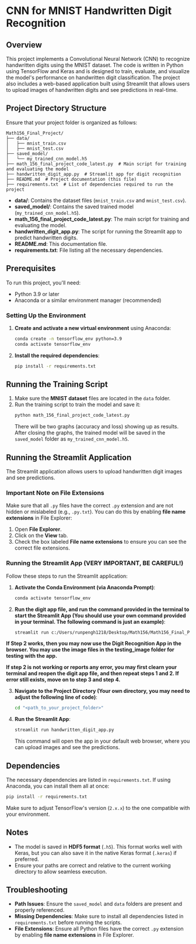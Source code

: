 # CNN for MNIST Handwritten Digit Recognition

## Overview
This project implements a Convolutional Neural Network (CNN) to recognize handwritten digits using the MNIST dataset. The code is written in Python using TensorFlow and Keras and is designed to train, evaluate, and visualize the model's performance on handwritten digit classification. The project also includes a web-based application built using Streamlit that allows users to upload images of handwritten digits and see predictions in real-time.

## Project Directory Structure
Ensure that your project folder is organized as follows:

```
Math156_Final_Project/
├── data/
│   ├── mnist_train.csv
│   ├── mnist_test.csv
├── saved_model/
│   └── my_trained_cnn_model.h5
├── math_156_final_project_code_latest.py  # Main script for training and evaluating the model
├── handwritten_digit_app.py  # Streamlit app for digit recognition
├── README.md  # Project documentation (this file)
├── requirements.txt  # List of dependencies required to run the project
```

- **data/**: Contains the dataset files (`mnist_train.csv` and `mnist_test.csv`).
- **saved_model/**: Contains the saved trained model (`my_trained_cnn_model.h5`).
- **math_156_final_project_code_latest.py**: The main script for training and evaluating the model.
- **handwritten_digit_app.py**: The script for running the Streamlit app to predict handwritten digits.
- **README.md**: This documentation file.
- **requirements.txt**: File listing all the necessary dependencies.

## Prerequisites
To run this project, you'll need:
- Python 3.9 or later
- Anaconda or a similar environment manager (recommended)

### Setting Up the Environment
1. **Create and activate a new virtual environment** using Anaconda:
   ```sh
   conda create -n tensorflow_env python=3.9
   conda activate tensorflow_env
   ```

2. **Install the required dependencies**:
   ```sh
   pip install -r requirements.txt
   ```

## Running the Training Script
1. Make sure the **MNIST dataset** files are located in the `data` folder.
2. Run the training script to train the model and save it:
   ```sh
   python math_156_final_project_code_latest.py
   ```
   There will be two graphs (accuracy and loss) showing up as results. After closing the graphs, the trained model will be saved in the `saved_model` folder as `my_trained_cnn_model.h5`.

## Running the Streamlit Application
The Streamlit application allows users to upload handwritten digit images and see predictions.

### Important Note on File Extensions
Make sure that all `.py` files have the correct `.py` extension and are not hidden or mislabeled (e.g., `.py.txt`). You can do this by enabling **file name extensions** in File Explorer:
1. Open **File Explorer**.
2. Click on the **View** tab.
3. Check the box labeled **File name extensions** to ensure you can see the correct file extensions.

### Running the Streamlit App (VERY IMPORTANT, BE CAREFUL!)
Follow these steps to run the Streamlit application:

1. **Activate the Conda Environment (via Anaconda Prompt)**:
   ```sh
   conda activate tensorflow_env
   ```
   
2. **Run the digit app file, and run the command provided in the terminal to start the Streamlit App (You should use your own command provided in your terminal. The following command is just an example)**:
   ```sh
   streamlit run c:/Users/runpengh1218/Desktop/Math156/Math156_Final_Project/handwritten_digit_app.py
   ```

**If Step 2 works, then you may now use the Digit Recognition App in the browser. You may use the image files in the testing_image folder for testing with the app.**

**If step 2 is not working or reports any error, you may first clearn your terminal and reopen the digit app file, and then repeat steps 1 and 2. If error still exists, move on to step 3 and step 4.**

3. **Navigate to the Project Directory (Your own directory, you may need to adjust the following line of code)**:
   ```sh
   cd "<path_to_your_project_folder>"
   ```

4. **Run the Streamlit App**:
   ```sh
   streamlit run handwritten_digit_app.py
   ```
   This command will open the app in your default web browser, where you can upload images and see the predictions.

## Dependencies
The necessary dependencies are listed in `requirements.txt`. If using Anaconda, you can install them all at once:
```sh
pip install -r requirements.txt
```
Make sure to adjust TensorFlow's version (`2.x.x`) to the one compatible with your environment.

## Notes
- The model is saved in **HDF5 format** (`.h5`). This format works well with Keras, but you can also save it in the native Keras format (`.keras`) if preferred.
- Ensure your paths are correct and relative to the current working directory to allow seamless execution.

## Troubleshooting
- **Path Issues**: Ensure the `saved_model` and `data` folders are present and properly referenced.
- **Missing Dependencies**: Make sure to install all dependencies listed in `requirements.txt` before running the scripts.
- **File Extensions**: Ensure all Python files have the correct `.py` extension by enabling **file name extensions** in File Explorer.

